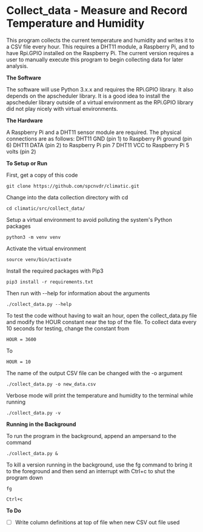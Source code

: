 # Collect_data - Measure and Record Temperature and Humidity

This program collects the current temperature and humidity and writes it to a
CSV file every hour. This requires a DHT11 module, a Raspberry Pi, and to 
have Rpi.GPIO installed on the Raspberry Pi. The current  version requires a 
user to manually execute this program to begin collecting data for later 
analysis.

**The Software**

The software will use Python 3.x.x and requires the RPi.GPIO library. It also 
depends on the apscheduler library. It is a good idea to install the 
apscheduler library outside of a virtual environment as the RPi.GPIO library 
did not play nicely with virtual environments.

**The Hardware**

A Raspberry Pi and a DHT11 sensor module are required. The physical connections 
are as follows:
DHT11 GND (pin 1) to Raspberry Pi ground (pin 6)
DHT11 DATA (pin 2) to Raspberry Pi pin 7
DHT11 VCC to Raspberry Pi 5 volts (pin 2)

**To Setup or Run**

First, get a copy of this code

    git clone https://github.com/spcnvdr/climatic.git

Change into the data collection directory with cd

    cd climatic/src/collect_data/

Setup a virtual environment to avoid polluting the system's Python packages

    python3 -m venv venv

Activate the virtual environment

    source venv/bin/activate

Install the required packages with Pip3

    pip3 install -r requirements.txt

Then run with --help for information about the arguments

    ./collect_data.py --help

To test the code without having to wait an hour, open the collect_data.py file
and modify the HOUR constant near the top of the file. To collect data every 
10 seconds for testing, change the constant from

    HOUR = 3600

To

    HOUR = 10

The name of the output CSV file can be changed with the -o argument

    ./collect_data.py -o new_data.csv

Verbose mode will print the temperature and humidity to the terminal while 
running

    ./collect_data.py -v

**Running in the Background**

To run the program in the background, append an ampersand to the command

    ./collect_data.py &

To kill a version running in the background, use the fg command to bring
it to the foreground and then send an interrupt with Ctrl+c to shut the program
down

    fg

    Ctrl+c

**To Do**

- [ ] Write column definitions at top of file when new CSV out file used
